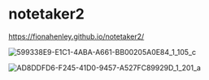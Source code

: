 # notetaker2

https://fionahenley.github.io/notetaker2/

![599338E9-E1C1-4ABA-A661-BB00205A0E84_1_105_c](https://user-images.githubusercontent.com/94727318/160514176-6460a95f-8863-490d-9fea-5833e2c4a399.jpeg)

![AD8DDFD6-F245-41D0-9457-A527FC89929D_1_201_a](https://user-images.githubusercontent.com/94727318/160514480-cf151d09-6cbc-435d-af6d-5b38c694398f.jpeg)

